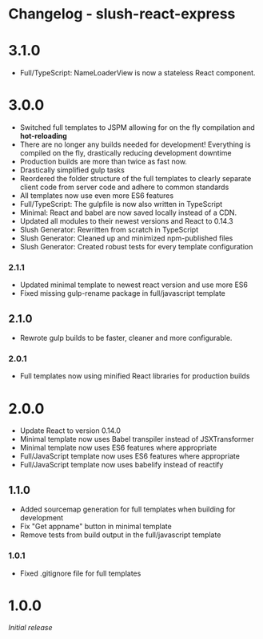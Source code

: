 Changelog - slush-react-express
==============

# 3.1.0

* Full/TypeScript: NameLoaderView is now a stateless React component.

# 3.0.0
* Switched full templates to JSPM allowing for on the fly compilation and **hot-reloading**
* There are no longer any builds needed for development! Everything is compiled on the fly, drastically reducing development downtime
* Production builds are more than twice as fast now.
* Drastically simplified gulp tasks
* Reordered the folder structure of the full templates to clearly separate client code from server code and adhere to common standards
* All templates now use even more ES6 features
* Full/TypeScript: The gulpfile is now also written in TypeScript
* Minimal: React and babel are now saved locally instead of a CDN.
* Updated all modules to their newest versions and React to 0.14.3
* Slush Generator: Rewritten from scratch in TypeScript
* Slush Generator: Cleaned up and minimized npm-published files
* Slush Generator: Created robust tests for every template configuration

### 2.1.1

* Updated minimal template to newest react version and use more ES6
* Fixed missing gulp-rename package in full/javascript template

## 2.1.0

* Rewrote gulp builds to be faster, cleaner and more configurable.

### 2.0.1

* Full templates now using minified React libraries for production builds

# 2.0.0

* Update React to version 0.14.0
* Minimal template now uses Babel transpiler instead of JSXTransformer
* Minimal template now uses ES6 features where appropriate
* Full/JavaScript template now uses ES6 features where appropriate
* Full/JavaScript template now uses babelify instead of reactify

## 1.1.0

* Added sourcemap generation for full templates when building for development
* Fix "Get appname" button in minimal template
* Remove tests from build output in the full/javascript template

### 1.0.1

* Fixed .gitignore file for full templates

# 1.0.0

*Initial release*
